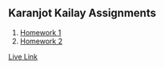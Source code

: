 ## Karanjot Kailay Assignments

1. [Homework 1](./homework-1/)
2. [Homework 2](./week-2/)

[Live Link](https://kkjatt.github.io/NewM-N220/)